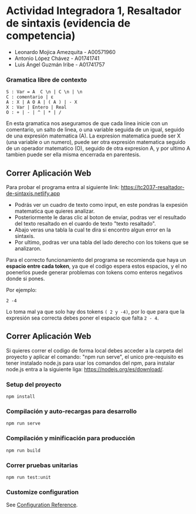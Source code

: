# Actividad Integradora 1, Resaltador de sintaxis (evidencia de competencia)
* Leonardo Mojica Amezquita - A00571960
* Antonio López Chávez - A01741741 
* Luis Ángel Guzmán Iribe - A01741757

### Gramatica libre de contexto 
    S : Var = A  C \n | C \n | \n
    C : comentario | ε
    A : X | A O A | ( A ) | - X
    X : Var | Entero | Real
    O : + | - | ^ | * | / 

En esta gramatica nos aseguramos de que cada linea inicie con un comentario, un salto de linea, o una variable seguida de un igual, seguido de una expresión matematica (A). La expresion matematica puede ser X (una variable o un numero), puede ser otra expresión matematica  seguido de un operador matematico (O), seguido de otra expresion A, y por ultimo A tambien puede ser ella misma encerrada en parentesis.


## Correr Aplicación Web

Para probar el programa entra al siguiente link: https://tc2037-resaltador-de-sintaxis.netlify.app
- Podrás ver un cuadro de texto como input, en este pondras la expesión matematica que quieres analizar.
- Posteriormente le daras clic al boton de enviar, podras ver el resultado del texto resaltado en el cuardo de texto "texto resaltado".
- Abajo veras una tabla la cual te dira si encontro algun error en la sintaxis.
- Por ultimo, podras ver una tabla del lado derecho con los tokens que se analizaron.

Para el correcto funcionamiento del programa se recomienda que haya un **espacio entre cada token**, ya que el codigo espera estos espacios, y el no 
poenerlos puede generar problemas con tokens como enteros negativos donde si pones.

Por ejemplo: 
```
2 -4
```
Lo toma mal ya que solo hay dos tokens ``( 2 y -4)``, por lo que para que la expresión sea correcta debes poner el espacio que falta ``2 - 4``.

## Correr Aplicación Web
Si quieres correr el codigo de forma  local debes acceder a la carpeta del proyecto y aplicar el comando: "npm run serve", el unico pre-requisito es tener instalado node.js para usar los comandos del npm, para instalar node.js entra a la siguiente liga: https://nodejs.org/es/download/.


### Setup del proyecto
```
npm install
```

### Compilación y auto-recargas para desarrollo
```
npm run serve
```

### Compilación y minificación para producción
```
npm run build
```

### Correr pruebas unitarias
```
npm run test:unit
```

### Customize configuration
See [Configuration Reference](https://cli.vuejs.org/config/).

